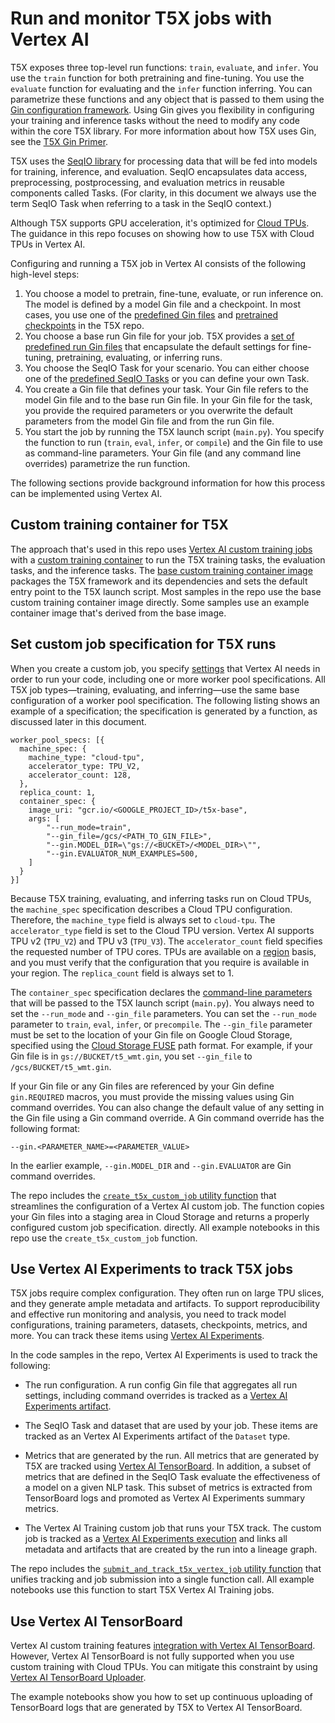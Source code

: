 # Run and monitor T5X jobs with Vertex AI

T5X exposes three top-level run functions: `train`, `evaluate`, and `infer`. You
use the `train` function for both pretraining and fine-tuning. You use the
`evaluate` function for evaluating and the `infer` function inferring. You can
parametrize these functions and any object that is passed to them using the [Gin
configuration framework](https://github.com/google/gin-config). Using Gin gives
you flexibility in configuring your training and inference tasks without the
need to modify any code within the core T5X library. For more information about
how T5X uses Gin, see the
[T5X Gin Primer](https://github.com/google-research/t5x/blob/main/docs/usage/gin.md).

T5X uses the [SeqIO
library](https://github.com/google/seqio/blob/main/README.md) for processing
data that will be fed into models for training, inference, and evaluation. SeqIO
encapsulates data access, preprocessing, postprocessing, and evaluation metrics
in reusable components called Tasks. (For clarity, in this document we always
use the term SeqIO Task when referring to a task in the SeqIO context.)

Although T5X supports GPU acceleration, it's optimized for [Cloud
TPUs](https://cloud.google.com/tpu). The guidance in this repo focuses on
showing how to use T5X with Cloud TPUs in Vertex AI.

Configuring and running a T5X job in Vertex AI consists of the following
high-level steps:

1. You choose a model to pretrain, fine-tune, evaluate, or run inference
    on. The model is defined by a model Gin file and a checkpoint. In most
    cases, you use one of the
    [predefined Gin files](https://github.com/google-research/t5x/tree/main/t5x/examples)
    and
    [pretrained checkpoints](https://github.com/google-research/t5x/blob/main/docs/models.md)
    in the T5X repo.
1. You choose a base run Gin file for your job. T5X provides a
    [set of predefined run Gin files](https://github.com/google-research/t5x/tree/main/t5x/configs/runs)
    that encapsulate the default settings for fine-tuning, pretraining,
    evaluating, or inferring runs.
1. You choose the SeqIO Task for your scenario. You can either choose one of
    the
    [predefined SeqIO Tasks](https://github.com/google-research/text-to-text-transfer-transformer/blob/main/t5/data/tasks.py)
    or you can define your own Task.
1. You create a Gin file that defines your task. Your Gin file refers to the
    model Gin file and to the base run Gin file. In your Gin file for the task,
    you provide the required parameters or you overwrite the default parameters
    from the model Gin file and from the run Gin file.
1. You start the job by running the T5X launch script (`main.py`). You
    specify the function to run (`train`, `eval`, `infer`, or `compile`) and
    the Gin file to use as command-line parameters. Your Gin file (and any
    command line overrides) parametrize the run function.

The following sections provide background information for how this process can
be implemented using Vertex AI.

## Custom training container for T5X

The approach that's used in this repo uses
[Vertex AI custom training jobs](https://cloud.google.com/vertex-ai/docs/training/create-custom-job)
with a
[custom training container](https://cloud.google.com/vertex-ai/docs/training/containers-overview)
to run the T5X training tasks, the evaluation tasks, and the inference tasks.
The
[base custom training container image](https://github.com/GoogleCloudPlatform/t5x-on-vertex-ai/blob/master/Dockerfile)
packages the T5X framework and its dependencies and sets the default entry point
to the T5X launch script. Most samples in the repo use the base custom training
container image directly. Some samples use an example container image that's
derived from the base image.

## Set custom job specification for T5X runs

When you create a custom job, you specify
[settings](https://cloud.google.com/vertex-ai/docs/reference/rest/v1/CustomJobSpec)
that Vertex AI needs in order to run your code, including one or more worker
pool specifications. All T5X job types—training, evaluating, and inferring—use
the same base configuration of a worker pool specification. The following
listing shows an example of a specification; the specification is generated by a
function, as discussed later in this document.

```
worker_pool_specs: [{
  machine_spec: {
    machine_type: "cloud-tpu",
    accelerator_type: TPU_V2,
    accelerator_count: 128,
  },
  replica_count: 1,
  container_spec: {
    image_uri: "gcr.io/<GOOGLE_PROJECT_ID>/t5x-base",
    args: [
        "--run_mode=train",
        "--gin_file=/gcs/<PATH_TO_GIN_FILE>",
        "--gin.MODEL_DIR=\"gs://<BUCKET>/<MODEL_DIR>\"",
        "--gin.EVALUATOR_NUM_EXAMPLES=500,
    ]
  }
}]
```

Because T5X training, evaluating, and inferring tasks run on Cloud TPUs, the
`machine_spec` specification describes a Cloud TPU configuration. Therefore, the
`machine_type` field is always set to `cloud-tpu`. The `accelerator_type` field
is set to the Cloud TPU version. Vertex AI supports TPU v2 (`TPU_V2`) and TPU v3
(`TPU_V3`). The `accelerator_count` field specifies the requested number of TPU
cores. TPUs are available on a
[region](https://cloud.google.com/vertex-ai/docs/general/locations#accelerators)
basis, and you must verify that the configuration that you require is available
in your region. The `replica_count` field is always set to 1.

The `container_spec` specification declares the
[command-line parameters](https://github.com/google-research/t5x/blob/main/t5x/main.py)
that will be passed to the T5X launch script (`main.py`). You always need to set
the `--run_mode` and `--gin_file` parameters. You can set the `--run_mode
`parameter to `train`, `eval`, `infer`, or `precompile`. The `--gin_file`
parameter must be set to the location of your Gin file on Google Cloud Storage,
specified using the
[Cloud Storage FUSE](https://cloud.google.com/vertex-ai/docs/training/code-requirements#fuse)
path format. For example, if your Gin file is in `gs://BUCKET/t5_wmt.gin`, you
set `--gin_file` to `/gcs/BUCKET/t5_wmt.gin`.  

If your Gin file or any Gin files are referenced by your Gin define
`gin.REQUIRED` macros, you must provide the missing values using Gin command
overrides. You can also change the default value of any setting in the Gin file
using a Gin command override. A Gin command override has the following format:  

`--gin.<PARAMETER_NAME>=<PARAMETER_VALUE>`   

In the earlier example, `--gin.MODEL_DIR` and `--gin.EVALUATOR` are Gin command
overrides.  

The repo includes the
[`create_t5x_custom_job` utility function](https://github.com/GoogleCloudPlatform/t5x-on-vertex-ai/blob/38e288538c7180eff863ca4232756c0bef317ca9/notebooks/utils.py#L36)
that streamlines the configuration of a Vertex AI custom job. The function
copies your Gin files into a staging area in Cloud Storage and returns a
properly configured custom job specification. directly. All example notebooks in
this repo use the `create_t5x_custom_job` function.

## Use Vertex AI Experiments to track T5X jobs

T5X jobs require complex configuration. They often run on large TPU slices, and
they generate ample metadata and artifacts. To support reproducibility and
effective run monitoring and analysis, you need to track model configurations,
training parameters, datasets, checkpoints, metrics, and more. You can track
these items using
[Vertex AI Experiments](https://cloud.google.com/vertex-ai/docs/experiments/intro-vertex-ai-experiments).  

In the code samples in the repo, Vertex AI Experiments is used to track the
following:

-  The run configuration. A run config Gin file that aggregates all run
    settings, including command overrides is tracked as a 
    [Vertex AI Experiments artifact](https://cloud.google.com/vertex-ai/docs/experiments/track-executions-artifacts).

-  The SeqIO Task and dataset that are used by your job. These items are
    tracked as an Vertex AI Experiments artifact of the `Dataset` type.
-  Metrics that are generated by the run. All metrics that are generated by
    T5X are tracked using
    [Vertex AI TensorBoard](https://cloud.google.com/vertex-ai/docs/experiments/tensorboard-overview).
    In addition, a subset of metrics that are defined in the SeqIO Task
    evaluate the effectiveness of a model on a given NLP task. This subset of
    metrics is extracted from TensorBoard logs and promoted as Vertex AI
    Experiments summary metrics.
-  The Vertex AI Training custom job that runs your T5X track. The custom
    job is tracked as a
    [Vertex AI Experiments execution](https://cloud.google.com/vertex-ai/docs/experiments/track-executions-artifacts)
    and links all metadata and artifacts that are created by the run into a
    lineage graph.

The repo includes the
[`submit_and_track_t5x_vertex_job` utility function](https://github.com/GoogleCloudPlatform/t5x-on-vertex-ai/blob/370c2aa8315fb9e46af47b095e8f58a97a021896/notebooks/utils.py#L191)
that unifies tracking and job submission into a single function call. All
example notebooks use this function to start T5X Vertex AI Training jobs.

## Use Vertex AI TensorBoard

Vertex AI custom training features
[integration with Vertex AI TensorBoard](https://cloud.google.com/vertex-ai/docs/experiments/tensorboard-training).
However, Vertex AI TensorBoard is not fully supported when you use custom
training with Cloud TPUs. You can mitigate this constraint by using
[Vertex AI TensorBoard Uploader](https://cloud.google.com/vertex-ai/docs/experiments/tensorboard-overview#upload-tb-logs).  

The example notebooks show you how to set up continuous uploading of TensorBoard
logs that are generated by T5X to Vertex AI TensorBoard.
